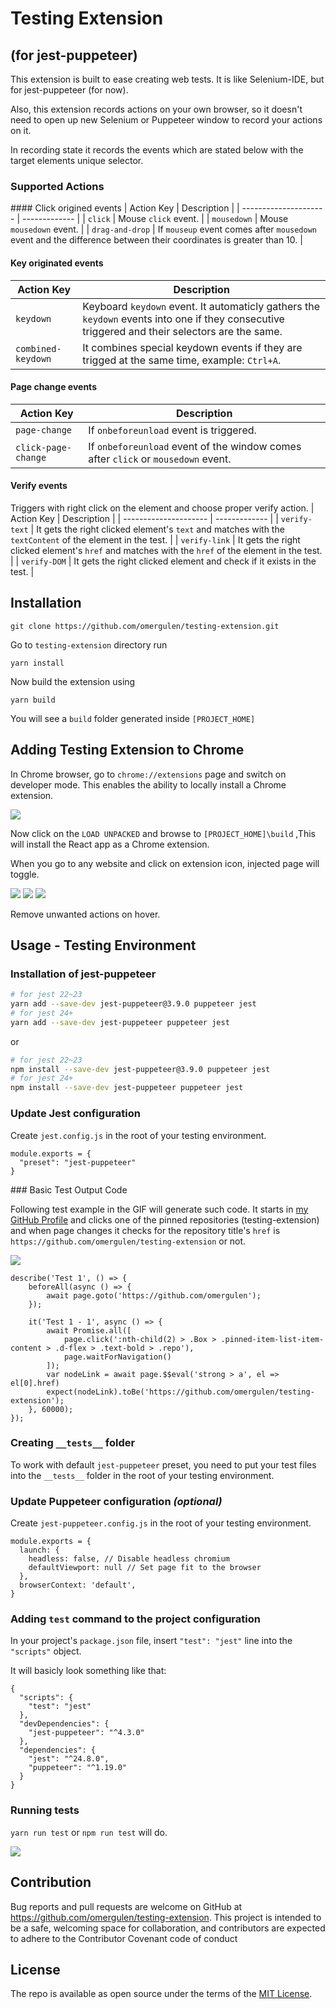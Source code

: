 # Testing Extension
## (for jest-puppeteer)
This extension is built to ease creating web tests. It is like Selenium-IDE, but for jest-puppeteer (for now).

Also, this extension records actions on your own browser, so it doesn't need to open up new Selenium or Puppeteer window to record your actions on it.

In recording state it records the events which are stated below with the target elements unique selector.

### Supported Actions

#### Click origined events
| Action Key    | Description   |
| --------------------- | ------------- |
| `click`       | Mouse `click` event. |
| `mousedown`       | Mouse `mousedown` event. |
| `drag-and-drop` | If `mouseup` event comes after `mousedown` event and the difference between their coordinates is greater than 10. |

#### Key originated events
| Action Key    | Description   |
| --------------------- | ------------- |
| `keydown`       | Keyboard `keydown` event. It automaticly gathers the `keydown` events into one if they consecutive triggered and their selectors are the same. |
| `combined-keydown`       | It combines special keydown events if they are trigged at the same time, example: `Ctrl+A`. |

#### Page change events
| Action Key    | Description   |
| --------------------- | ------------- |
| `page-change`       | If `onbeforeunload` event is triggered. |
| `click-page-change` | If `onbeforeunload` event of the window comes after `click` or `mousedown` event. |

#### Verify events
Triggers with right click on the element and choose proper verify action.
| Action Key    | Description   |
| --------------------- | ------------- |
| `verify-text`       | It gets the right clicked element's `text` and matches with the `textContent` of the element in the test. |
| `verify-link`       | It gets the right clicked element's `href` and matches with the `href` of the element in the test. |
| `verify-DOM`       | It gets the right clicked element and check if it exists in the test. |

## Installation

```
git clone https://github.com/omergulen/testing-extension.git
```
Go to `testing-extension` directory run

```
yarn install
```
Now build the extension using
```
yarn build
```
You will see a `build` folder generated inside `[PROJECT_HOME]`

## Adding Testing Extension to Chrome

In Chrome browser, go to `chrome://extensions` page and switch on developer mode. This enables the ability to locally install a Chrome extension.

<img src="https://cdn-images-1.medium.com/max/1600/1*OaygCwLSwLakyTqCADbmDw.png" />

Now click on the `LOAD UNPACKED` and browse to `[PROJECT_HOME]\build` ,This will install the React app as a Chrome extension.

When you go to any website and click on extension icon, injected page will toggle.

<img src="./public/extension_test.png" />

<img src="./public/extension_test2.png" />

<img src="./public/close_on_hover.png" />

Remove unwanted actions on hover.

## Usage - Testing Environment

### Installation of jest-puppeteer

```bash
# for jest 22~23
yarn add --save-dev jest-puppeteer@3.9.0 puppeteer jest
# for jest 24+
yarn add --save-dev jest-puppeteer puppeteer jest
```
or

```bash
# for jest 22~23
npm install --save-dev jest-puppeteer@3.9.0 puppeteer jest
# for jest 24+
npm install --save-dev jest-puppeteer puppeteer jest
```

### Update Jest configuration

Create `jest.config.js` in the root of your testing environment.

```
module.exports = {
  "preset": "jest-puppeteer"
}
```

### Basic Test Output Code

Following test example in the GIF will generate such code. It starts in [my GitHub Profile](https://github.com/omergulen) and clicks one of the pinned repositories (testing-extension) and when page changes it checks for the repository title's `href` is `https://github.com/omergulen/testing-extension` or not.

<img src="./public/test_example.gif" />

```
describe('Test 1', () => {
	beforeAll(async () => {
		await page.goto('https://github.com/omergulen');
	});

	it('Test 1 - 1', async () => {
		await Promise.all([
			page.click(':nth-child(2) > .Box > .pinned-item-list-item-content > .d-flex > .text-bold > .repo'),
			page.waitForNavigation()
		]);
		var nodeLink = await page.$$eval('strong > a', el => el[0].href)
		expect(nodeLink).toBe('https://github.com/omergulen/testing-extension');
	}, 60000);
});
```

### Creating `__tests__` folder

To work with default `jest-puppeteer` preset, you need to put your test files into the `__tests__` folder in the root of your testing environment.

### Update Puppeteer configuration _(optional)_

Create `jest-puppeteer.config.js` in the root of your testing environment.
```
module.exports = {
  launch: {
    headless: false, // Disable headless chromium
    defaultViewport: null // Set page fit to the browser
  },
  browserContext: 'default',
}
```

### Adding `test` command to the project configuration

In your project's `package.json` file, insert `"test": "jest"` line into the `"scripts"` object.

It will basicly look something like that:
```
{
  "scripts": {
    "test": "jest"
  },
  "devDependencies": {
    "jest-puppeteer": "^4.3.0"
  },
  "dependencies": {
    "jest": "^24.8.0",
    "puppeteer": "^1.19.0"
  }
}
```

### Running tests

`yarn run test` or `npm run test` will do.

<img src="./public/run_test.png" />

## Contribution

Bug reports and pull requests are welcome on GitHub at https://github.com/omergulen/testing-extension. This project is intended to be a safe, welcoming space for collaboration, and contributors are expected to adhere to the Contributor Covenant code of conduct


## License

The repo is available as open source under the terms of the [MIT License](http://opensource.org/licenses/MIT).